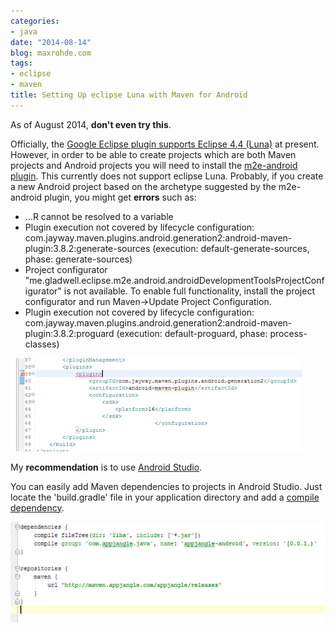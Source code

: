 ```yaml
---
categories:
- java
date: "2014-08-14"
blog: maxrohde.com
tags:
- eclipse
- maven
title: Setting Up eclipse Luna with Maven for Android
---
```


As of August 2014, **don't even try this**.

Officially, the [Google Eclipse plugin supports Eclipse 4.4 (Luna)](https://developers.google.com/eclipse/docs/download) at present. However, in order to be able to create projects which are both Maven projects and Android projects you will need to install the [m2e-android plugin](http://rgladwell.github.io/m2e-android/). This currently does not support eclipse Luna. Probably, if you create a new Android project based on the archetype suggested by the m2e-android plugin, you might get **errors** such as:

- …R cannot be resolved to a variable
- Plugin execution not covered by lifecycle configuration: com.jayway.maven.plugins.android.generation2:android-maven-plugin:3.8.2:generate-sources (execution: default-generate-sources, phase: generate-sources)
- Project configurator "me.gladwell.eclipse.m2e.android.androidDevelopmentToolsProjectConfigurator" is not available. To enable full functionality, install the project configurator and run Maven->Update Project Configuration.
- Plugin execution not covered by lifecycle configuration: com.jayway.maven.plugins.android.generation2:android-maven-plugin:3.8.2:proguard (execution: default-proguard, phase: process-classes)

![](images/081414_2148_settingupec1.png)

My **recommendation** is to use [Android Studio](https://developer.android.com/sdk/installing/studio.html).

You can easily add Maven dependencies to projects in Android Studio. Just locate the 'build.gradle' file in your application directory and add a [compile dependency](http://www.gradle.org/docs/current/userguide/artifact_dependencies_tutorial.html).

![](images/081414_2148_settingupec2.png)